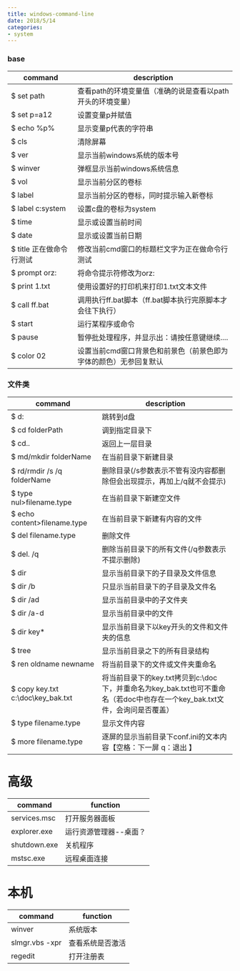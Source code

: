 ```yaml
---
title: windows-command-line
date: 2018/5/14
categories:
- system
---
```


### base
command|description
----|----
$ set path|查看path的环境变量值（准确的说是查看以path开头的环境变量）
$ set p=a12|设置变量p并赋值
$ echo %p%|显示变量p代表的字符串
$ cls|清除屏幕
$ ver|显示当前windows系统的版本号
$ winver|弹框显示当前windows系统信息
$ vol|显示当前分区的卷标
$ label|显示当前分区的卷标，同时提示输入新卷标
$ label c:system|设置c盘的卷标为system
$ time|显示或设置当前时间
$ date|显示或设置当前日期
$ title 正在做命令行测试|修改当前cmd窗口的标题栏文字为正在做命令行测试
$ prompt orz:|将命令提示符修改为orz:
$ print 1.txt|使用设置好的打印机来打印1.txt文本文件
$ call ff.bat|调用执行ff.bat脚本（ff.bat脚本执行完原脚本才会往下执行）
$ start|运行某程序或命令
$ pause|暂停批处理程序，并显示出：请按任意键继续....
$ color 02|设置当前cmd窗口背景色和前景色（前景色即为字体的颜色）无参回复默认

### 文件类
command|description
----|----
$ d:|跳转到d盘
$ cd folderPath|调到指定目录下
$ cd..|返回上一层目录
$ md/mkdir folderName|在当前目录下新建目录
$ rd/rmdir /s /q folderName|删除目录(/s参数表示不管有没内容都删除但会出现提示，再加上/q就不会提示)
$ type nul>filename.type|在当前目录下新建空文件
$ echo content>filename.type|在当前目录下新建有内容的文件
$ del filename.type|删除文件
$ del. /q|删除当前目录下的所有文件(/q参数表示不提示删除)
$ dir|显示当前目录下的子目录及文件信息
$ dir /b|只显示当前目录下的子目录及文件名
$ dir /ad|显示当前目录中的子文件夹
$ dir /a-d|显示当前目录中的文件
$ dir key*|显示当前目录下以key开头的文件和文件夹的信息
$ tree|显示当前目录之下的所有目录结构
$ ren oldname newname|将当前目录下的文件或文件夹重命名
$ copy key.txt c:\doc\key_bak.txt|将当前目录下的key.txt拷贝到c:\doc下，并重命名为key_bak.txt也可不重命名（若doc中也存在一个key_bak.txt文件，会询问是否覆盖）
$ type filename.type|显示文件内容
$ more filename.type|逐屏的显示当前目录下conf.ini的文本内容【空格：下一屏 q：退出 】

# 高级
command|function
-------|--------
services.msc | 打开服务器面板
explorer.exe | 运行资源管理器--桌面？
shutdown.exe | 关机程序
mstsc.exe | 远程桌面连接

# 本机
command|function
-------|--------
winver | 系统版本
slmgr.vbs -xpr | 查看系统是否激活
regedit | 打开注册表
